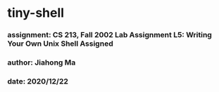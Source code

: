 # tiny-shell
### assignment: CS 213, Fall 2002 Lab Assignment L5: Writing Your Own Unix Shell Assigned
### author: Jiahong Ma
### date: 2020/12/22
